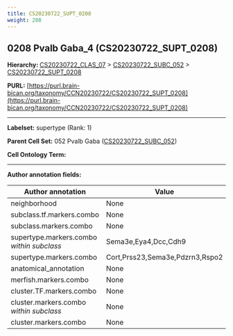 ```yaml
---
title: CS20230722_SUPT_0208
weight: 208
---
```

## 0208 Pvalb Gaba_4 (CS20230722_SUPT_0208)
<b>Hierarchy: </b>
[CS20230722_CLAS_07](../CS20230722_CLAS_07) >
[CS20230722_SUBC_052](../CS20230722_SUBC_052) >
[CS20230722_SUPT_0208](../CS20230722_SUPT_0208)

**PURL:** [https://purl.brain-bican.org/taxonomy/CCN20230722/CS20230722_SUPT_0208](https://purl.brain-bican.org/taxonomy/CCN20230722/CS20230722_SUPT_0208)

---


**Labelset:** supertype (Rank: 1)

**Parent Cell Set:** 052 Pvalb Gaba ([CS20230722_SUBC_052](../CS20230722_SUBC_052))



**Cell Ontology Term:** 

[MARKER GENES.]: #


---

[TRANSFERRED ANNOTATIONS.]: #


[AUTHOR ANNOTATION FIELDS.]: #


**Author annotation fields:**

| Author annotation | Value |
|-------------------|-------|
|neighborhood|None|
|subclass.tf.markers.combo|None|
|subclass.markers.combo|None|
|supertype.markers.combo _within subclass_|Sema3e,Eya4,Dcc,Cdh9|
|supertype.markers.combo|Cort,Prss23,Sema3e,Pdzrn3,Rspo2|
|anatomical_annotation|None|
|merfish.markers.combo|None|
|cluster.TF.markers.combo|None|
|cluster.markers.combo _within subclass_|None|
|cluster.markers.combo|None|
